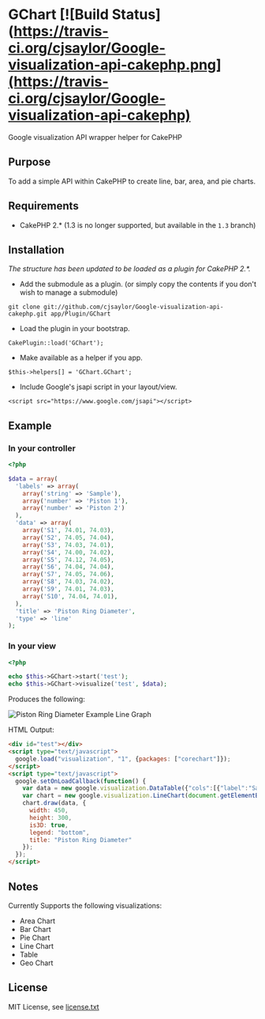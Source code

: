 # GChart [![Build Status](https://travis-ci.org/cjsaylor/Google-visualization-api-cakephp.png](https://travis-ci.org/cjsaylor/Google-visualization-api-cakephp)

Google visualization API wrapper helper for CakePHP

## Purpose
To add a simple API within CakePHP to create line, bar, area, and pie charts.

## Requirements

* CakePHP 2.* (1.3 is no longer supported, but available in the `1.3` branch)

## Installation

_The structure has been updated to be loaded as a plugin for CakePHP 2.*._

* Add the submodule as a plugin. (or simply copy the contents if you don't wish to manage a submodule)

`git clone git://github.com/cjsaylor/Google-visualization-api-cakephp.git app/Plugin/GChart`

* Load the plugin in your bootstrap.

`CakePlugin::load('GChart');`

* Make available as a helper if you app.

`$this->helpers[] = 'GChart.GChart';`

* Include Google's jsapi script in your layout/view.

`<script src="https://www.google.com/jsapi"></script>`

## Example

### In your controller

```php
<?php

$data = array(
  'labels' => array(
    array('string' => 'Sample'),
    array('number' => 'Piston 1'),
    array('number' => 'Piston 2')
  ),
  'data' => array(
    array('S1', 74.01, 74.03),
    array('S2', 74.05, 74.04),
    array('S3', 74.03, 74.01),
    array('S4', 74.00, 74.02),
    array('S5', 74.12, 74.05),
    array('S6', 74.04, 74.04),
    array('S7', 74.05, 74.06),
    array('S8', 74.03, 74.02),
    array('S9', 74.01, 74.03),
    array('S10', 74.04, 74.01),
  ),
  'title' => 'Piston Ring Diameter',
  'type' => 'line'
);
```

### In your view

```php
<?php

echo $this->GChart->start('test');
echo $this->GChart->visualize('test', $data);
```

Produces the following:

![Piston Ring Diameter Example Line Graph](http://assets.chris-saylor.com/img/g_chart_example1.png "Line Chart Example")

HTML Output:

```html
<div id="test"></div>
<script type="text/javascript">
  google.load("visualization", "1", {packages: ["corechart"]});
</script>
<script type="text/javascript">
  google.setOnLoadCallback(function() {
    var data = new google.visualization.DataTable({"cols":[{"label":"Sample","type":"string"},{"label":"Piston 1","type":"number"},{"label":"Piston 2","type":"number"}],"rows":[{"c":[{"v":"S1"},{"v":74.01},{"v":74.03}]},{"c":[{"v":"S2"},{"v":74.05},{"v":74.04}]},{"c":[{"v":"S3"},{"v":74.03},{"v":74.01}]},{"c":[{"v":"S4"},{"v":74},{"v":74.02}]},{"c":[{"v":"S5"},{"v":74.12},{"v":74.05}]},{"c":[{"v":"S6"},{"v":74.04},{"v":74.04}]},{"c":[{"v":"S7"},{"v":74.05},{"v":74.06}]},{"c":[{"v":"S8"},{"v":74.03},{"v":74.02}]},{"c":[{"v":"S9"},{"v":74.01},{"v":74.03}]},{"c":[{"v":"S10"},{"v":74.04},{"v":74.01}]}]});
    var chart = new google.visualization.LineChart(document.getElementById("test"));
    chart.draw(data, {
      width: 450,
      height: 300,
      is3D: true,
      legend: "bottom",
      title: "Piston Ring Diameter"
    });
  });
</script>
```

## Notes

Currently Supports the following visualizations:

- Area Chart
- Bar Chart
- Pie Chart
- Line Chart
- Table
- Geo Chart

## License

MIT License, see [license.txt](license.txt)

